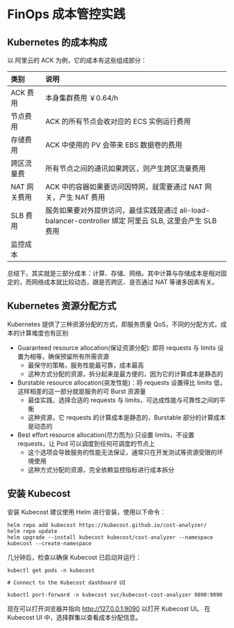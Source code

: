 # FinOps 成本管控实践


## Kubernetes 的成本构成

以 阿里云的 ACK 为例，它的成本有这些组成部分：


|类别|说明|
|:--|:--|
| ACK 费用 |本身集群费用 ￥0.64/h|
| 节点费用 | ACK 的所有节点会收对应的 ECS 实例运行费用 |
| 存储费用 | ACK 中使用的 PV 会带来 EBS 数据卷的费用|
| 跨区流量费 | 所有节点之间的通讯如果跨区，则产生跨区流量费用|
| NAT 网关费用 | ACK 中的容器如果要访问因特网，就需要通过 NAT 网关，产生 NAT 费用|
| SLB 费用 | 服务如果要对外提供访问，最佳实践是通过 ali-load-balancer-controller 绑定 阿里云 SLB, 这里会产生 SLB 费用|
| 监控成本 | |


总结下，其实就是三部分成本：计算、存储、网络。其中计算与存储成本是相对固定的，而网络成本就比较动态，跟是否跨区、是否通过 NAT 等诸多因素有关。

## Kubernetes 资源分配方式

Kubernetes 提供了三种资源分配的方式，即服务质量 QoS，不同的分配方式，成本的计算难度也有区别

- Guaranteed resource allocation(保证资源分配): 即将 requests 与 limits 设置为相等，确保预留所有所需资源
	- 最保守的策略，服务性能最可靠，成本最高
	- 这种方式分配的资源，拆分起来是最方便的，因为它的计算成本是静态的
- Burstable resource allocation(突发性能)：将 requests 设置得比 limits 低，这样相差的这一部分就是服务的可 Burst 资源量
	- 最佳实践，选择合适的 requests 与 limits，可达成性能与可靠性之间的平衡
	- 这种资源，它 requests 的计算成本是静态的，Burstable 部分的计算成本是动态的
- Best effort resource allocation(尽力而为):只设置 limits，不设置 requests，让 Pod 可以调度到任何可调度的节点上
	- 这个选项会导致服务的性能无法保证，通常只在开发测试等资源受限的环境使用
	- 这种方式分配的资源，完全依赖监控指标进行成本拆分

## 安装 Kubecost

安装 Kubecost 建议使用 Helm 进行安装，使用以下命令：
```
helm repo add kubecost https://kubecost.github.io/cost-analyzer/
helm repo update
helm upgrade --install kubecost kubecost/cost-analyzer --namespace kubecost --create-namespace
```

几分钟后，检查以确保 Kubecost 已启动并运行：

```
kubectl get pods -n kubecost

# Connect to the Kubecost dashboard UI

kubectl port-forward -n kubecost svc/kubecost-cost-analyzer 9090:9090
```

现在可以打开浏览器并指向 http://127.0.0.1:9090 以打开 Kubecost UI。 在 Kubecost UI 中，选择群集以查看成本分配信息。